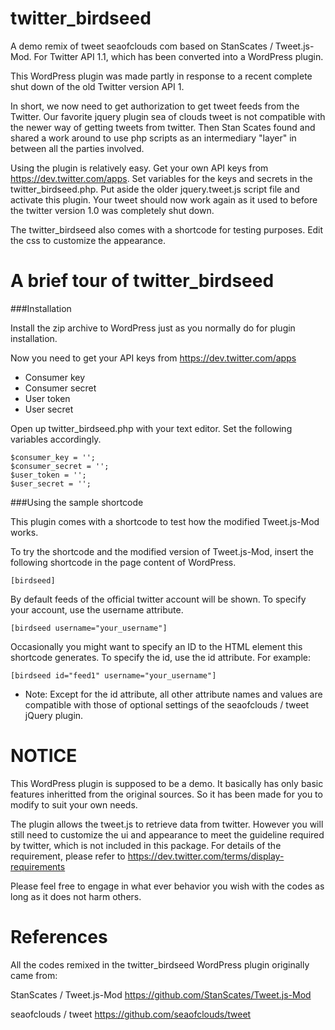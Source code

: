 twitter_birdseed
================

A demo remix of tweet seaofclouds com based on StanScates / Tweet.js-Mod. For Twitter API 1.1, which has been converted into a WordPress plugin.

This WordPress plugin was made partly in response to a recent complete shut down of the old Twitter version API 1.

In short, we now need to get authorization to get tweet feeds from the Twitter. Our favorite jquery plugin sea of clouds tweet is not compatible with the newer way of getting tweets from twitter. Then Stan Scates found and shared a work around to use php scripts as an intermediary "layer" in between all the parties involved.

Using the plugin is relatively easy. Get your own API keys from https://dev.twitter.com/apps. Set variables for the keys and secrets in the twitter_birdseed.php. Put aside the older jquery.tweet.js script file and activate this plugin. Your tweet should now work again as it used to before the twitter version 1.0 was completely shut down.

The twitter_birdseed also comes with a shortcode for testing purposes. Edit the css to customize the appearance.

A brief tour of twitter_birdseed
================

###Installation

Install the zip archive to WordPress just as you normally do for plugin installation.

Now you need to get your API keys from https://dev.twitter.com/apps

* Consumer key
* Consumer secret
* User token
* User secret

Open up twitter_birdseed.php with your text editor. Set the following variables accordingly.
<pre><code>$consumer_key = '';
$consumer_secret = '';
$user_token = '';
$user_secret = '';
</code></pre>

###Using the sample shortcode

This plugin comes with a shortcode to test how the modified Tweet.js-Mod works.

To try the shortcode and the modified version of Tweet.js-Mod, insert the following shortcode in the page content of WordPress.

<pre><code>[birdseed]</code></pre>

By default feeds of the official twitter account will be shown. To specify your account, use the username attribute.

<pre><code>[birdseed username="your_username"]</code></pre>

Occasionally you might want to specify an ID to the HTML element this shortcode generates. To specify the id, use the id attribute. For example:
<pre><code>[birdseed id="feed1" username="your_username"]</code></pre>

* Note: Except for the id attribute, all other attribute names and values are compatible with those of optional settings of the seaofclouds / tweet jQuery plugin.

NOTICE
================
This WordPress plugin is supposed to be a demo. It basically has only basic features inheritted from the original sources. So it has been made for you to modify to suit your own needs.

The plugin allows the tweet.js to retrieve data from twitter. However you will still need to customize the ui and appearance to meet the guideline required by twitter, which is not included in this package. For details of the requirement, please refer to https://dev.twitter.com/terms/display-requirements

Please feel free to engage in what ever behavior you wish with the codes as long as it does not harm others.

References 
================
All the codes remixed in the twitter_birdseed WordPress plugin originally came from:

StanScates / Tweet.js-Mod
https://github.com/StanScates/Tweet.js-Mod

seaofclouds / tweet
https://github.com/seaofclouds/tweet
